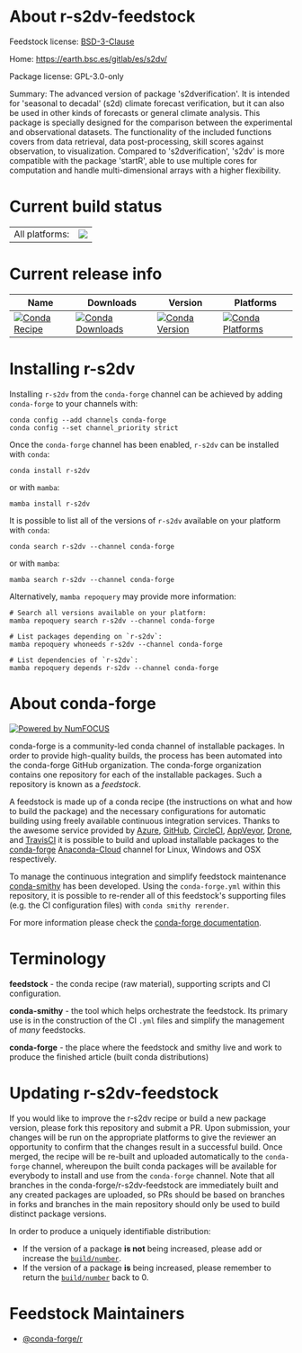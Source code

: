 About r-s2dv-feedstock
======================

Feedstock license: [BSD-3-Clause](https://github.com/conda-forge/r-s2dv-feedstock/blob/main/LICENSE.txt)

Home: https://earth.bsc.es/gitlab/es/s2dv/

Package license: GPL-3.0-only

Summary: The advanced version of package 's2dverification'. It is intended for 'seasonal to decadal' (s2d) climate forecast verification, but it can also be used in other kinds of forecasts or general climate analysis. This package is specially designed for the comparison between the experimental and observational datasets. The functionality of the included functions covers from data retrieval, data post-processing, skill scores against observation, to visualization. Compared to 's2dverification', 's2dv' is more compatible with the package 'startR', able to use multiple cores for computation and handle multi-dimensional arrays with a higher flexibility.

Current build status
====================


<table><tr><td>All platforms:</td>
    <td>
      <a href="https://dev.azure.com/conda-forge/feedstock-builds/_build/latest?definitionId=16158&branchName=main">
        <img src="https://dev.azure.com/conda-forge/feedstock-builds/_apis/build/status/r-s2dv-feedstock?branchName=main">
      </a>
    </td>
  </tr>
</table>

Current release info
====================

| Name | Downloads | Version | Platforms |
| --- | --- | --- | --- |
| [![Conda Recipe](https://img.shields.io/badge/recipe-r--s2dv-green.svg)](https://anaconda.org/conda-forge/r-s2dv) | [![Conda Downloads](https://img.shields.io/conda/dn/conda-forge/r-s2dv.svg)](https://anaconda.org/conda-forge/r-s2dv) | [![Conda Version](https://img.shields.io/conda/vn/conda-forge/r-s2dv.svg)](https://anaconda.org/conda-forge/r-s2dv) | [![Conda Platforms](https://img.shields.io/conda/pn/conda-forge/r-s2dv.svg)](https://anaconda.org/conda-forge/r-s2dv) |

Installing r-s2dv
=================

Installing `r-s2dv` from the `conda-forge` channel can be achieved by adding `conda-forge` to your channels with:

```
conda config --add channels conda-forge
conda config --set channel_priority strict
```

Once the `conda-forge` channel has been enabled, `r-s2dv` can be installed with `conda`:

```
conda install r-s2dv
```

or with `mamba`:

```
mamba install r-s2dv
```

It is possible to list all of the versions of `r-s2dv` available on your platform with `conda`:

```
conda search r-s2dv --channel conda-forge
```

or with `mamba`:

```
mamba search r-s2dv --channel conda-forge
```

Alternatively, `mamba repoquery` may provide more information:

```
# Search all versions available on your platform:
mamba repoquery search r-s2dv --channel conda-forge

# List packages depending on `r-s2dv`:
mamba repoquery whoneeds r-s2dv --channel conda-forge

# List dependencies of `r-s2dv`:
mamba repoquery depends r-s2dv --channel conda-forge
```


About conda-forge
=================

[![Powered by
NumFOCUS](https://img.shields.io/badge/powered%20by-NumFOCUS-orange.svg?style=flat&colorA=E1523D&colorB=007D8A)](https://numfocus.org)

conda-forge is a community-led conda channel of installable packages.
In order to provide high-quality builds, the process has been automated into the
conda-forge GitHub organization. The conda-forge organization contains one repository
for each of the installable packages. Such a repository is known as a *feedstock*.

A feedstock is made up of a conda recipe (the instructions on what and how to build
the package) and the necessary configurations for automatic building using freely
available continuous integration services. Thanks to the awesome service provided by
[Azure](https://azure.microsoft.com/en-us/services/devops/), [GitHub](https://github.com/),
[CircleCI](https://circleci.com/), [AppVeyor](https://www.appveyor.com/),
[Drone](https://cloud.drone.io/welcome), and [TravisCI](https://travis-ci.com/)
it is possible to build and upload installable packages to the
[conda-forge](https://anaconda.org/conda-forge) [Anaconda-Cloud](https://anaconda.org/)
channel for Linux, Windows and OSX respectively.

To manage the continuous integration and simplify feedstock maintenance
[conda-smithy](https://github.com/conda-forge/conda-smithy) has been developed.
Using the ``conda-forge.yml`` within this repository, it is possible to re-render all of
this feedstock's supporting files (e.g. the CI configuration files) with ``conda smithy rerender``.

For more information please check the [conda-forge documentation](https://conda-forge.org/docs/).

Terminology
===========

**feedstock** - the conda recipe (raw material), supporting scripts and CI configuration.

**conda-smithy** - the tool which helps orchestrate the feedstock.
                   Its primary use is in the construction of the CI ``.yml`` files
                   and simplify the management of *many* feedstocks.

**conda-forge** - the place where the feedstock and smithy live and work to
                  produce the finished article (built conda distributions)


Updating r-s2dv-feedstock
=========================

If you would like to improve the r-s2dv recipe or build a new
package version, please fork this repository and submit a PR. Upon submission,
your changes will be run on the appropriate platforms to give the reviewer an
opportunity to confirm that the changes result in a successful build. Once
merged, the recipe will be re-built and uploaded automatically to the
`conda-forge` channel, whereupon the built conda packages will be available for
everybody to install and use from the `conda-forge` channel.
Note that all branches in the conda-forge/r-s2dv-feedstock are
immediately built and any created packages are uploaded, so PRs should be based
on branches in forks and branches in the main repository should only be used to
build distinct package versions.

In order to produce a uniquely identifiable distribution:
 * If the version of a package **is not** being increased, please add or increase
   the [``build/number``](https://docs.conda.io/projects/conda-build/en/latest/resources/define-metadata.html#build-number-and-string).
 * If the version of a package **is** being increased, please remember to return
   the [``build/number``](https://docs.conda.io/projects/conda-build/en/latest/resources/define-metadata.html#build-number-and-string)
   back to 0.

Feedstock Maintainers
=====================

* [@conda-forge/r](https://github.com/conda-forge/r/)

